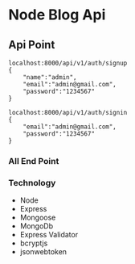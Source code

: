 # Node Blog Api

## Api Point

```
localhost:8000/api/v1/auth/signup
{
    "name":"admin",
    "email":"admin@gmail.com",
    "password":"1234567"
}
```

```
localhost:8000/api/v1/auth/signin
{
    "email":"admin@gmail.com",
    "password":"1234567"
}
```

### All End Point

### Technology

- Node
- Express
- Mongoose
- MongoDb
- Express Validator
- bcryptjs
- jsonwebtoken
